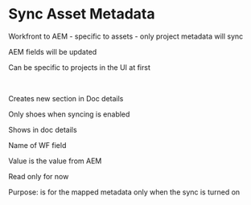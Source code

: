 

# Sync Asset Metadata

Workfront to AEM - specific to assets - only project metadata will sync

AEM fields will be updated

Can be specific to projects in the UI at first

&nbsp;

Creates new section in Doc details

Only shoes when syncing is enabled

Shows in doc details

Name of WF field

Value is the value from AEM

Read only for now

Purpose: is for the mapped metadata only when the sync is turned on

